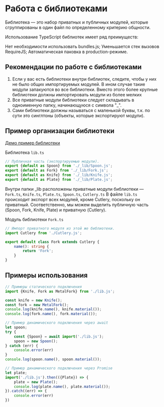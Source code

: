 # Работа с библиотеками
Библиотека — это набор приватных и публичных модулей, которые сгруппированы в один файл по определенному критерию общности.

Использование TypeScript библиотек имеет ряд преимуществ:

Нет необходимости использовать bundles.js;
Уменьшается стек вызовов RequireJS;
Автоматическая паковка в production-режиме.

## Рекомендации по работе с библиотеками
1. Если у вас есть библиотеки внутри библиотек, следите, чтобы у них не было общих импортируемых модулей. В ином случае такие модули запакуются во все библиотеки. Вместо этого более крупные библиотеки должны импортировать модули из более мелких
2. Все приватные модули библиотеки следует складывать в одноименную папку, начинающуюся с символа "_".
3. Сами библиотеки должны называться с маленькой буквы, т.к. по сути это синглтоны (объекты, которые экспортируют модули).

## Пример организации библиотеки
[Демо пример библиотеки](./39-Работа_с_библиотеками/demo/README.md)

Библиотека `lib.ts`
```TypeScript
// Публичная часть (экспортируемые модули).
export {default as Spoon} from './_lib/Spoon.js';
export {default as Fork} from './_lib/Fork.js';
export {default as Knife} from './_lib/Knife.js';
export {default as Plate} from './_lib/Plate.js';
```
Внутри папки _lib расположены приватные модули библиотеки — `Fork.ts`, `Knife.ts`, `Plate.ts`, `Spoon.ts`, `Cutlery.ts`
В файле `lib.ts` происходит экспорт всех модулей, кроме Cutlery, поскольку он приватный. Соответственно, мы можем выделить публичную часть (Spoon, Fork, Knife, Plate) и приватную (Cutlery).

Модуль библиотеки `Fork.ts`
```TypeScript
// Импорт приватного модуля из этой же библиотеки.
import Cutlery from './Cutlery.js';

export default class Fork extends Cutlery {
    name(): string {
        return 'Fork';
    }
}
```

## Примеры использования
```TypeScript
// Примеры статического подключения
import {Knife, Fork as MetalFork} from './lib.js';

const knife = new Knife();
const fork = new MetalFork();
console.log(knife.name(), knife.material());
console.log(fork.name(), fork.material());
```

```TypeScript
// Пример динамического подключения через await
let spoon;
try {
    const {Spoon} = await import('./lib.js');
    spoon = new Spoon();
} catch (err) {
    console.error(err)
}
console.log(spoon.name(), spoon.material());
```

```TypeScript
// Пример динамического подключения через Promise
let plate;
import('./lib.js').then(({Plate}) => {
    plate = new Plate();
    console.log(plate.name(), plate.material());
}).catch((err) => {
    console.error(err)
})
```

